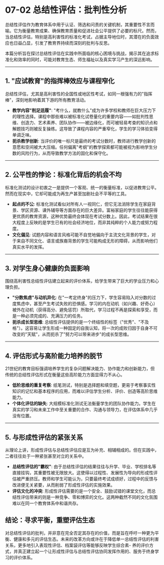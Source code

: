 # 07-02 总结性评估：批判性分析

总结性评估作为教育体系中用于认证、筛选和问责的关键机制，其重要性不言而喻。它为衡量教育成果、确保教育质量和促进社会公平提供了必要的标尺。然而，当总结性评估，特别是高利害性的标准化考试，占据主导地位时，其潜在的负面效应也日益凸显，引发了教育界持续而深刻的批判与反思。

本篇分析旨在探讨总结性评估在实践中所面临的核心困境与挑战，揭示其在追求标准化和效率的同时，可能对教育生态、师生福祉以及真实学习产生的深远影响。

---

## 1. "应试教育"的指挥棒效应与课程窄化

总结性评估，尤其是高利害性的全国性或地区性考试，如同一根强有力的"指挥棒"，深刻地影响着其下游的所有教育活动。

- **教学内容"削足适履"**: "考什么，就教什么"成为许多学校和教师在巨大压力下的理性选择。课程中那些难以被标准化试卷量化的重要内容——如批判性思维、创造力、艺术素养、团队协作——被边缘化，而可被轻易考查的知识点和解题技巧则被反复操练。这导致了课程内容的严重窄化，学生的学习体验变得单调乏味。
- **扼杀教学创新**: 当评价的唯一标尺是最终的考试分数时，教师进行教学创新的意愿和空间被大大压缩。任何偏离"考纲"的教学探索都可能被视为影响学生分数的风险行为，从而导致教学方法的固化和保守化。

---

## 2. 公平性的悖论：标准化背后的机会不均

标准化测试的设计初衷之一是提供一个客观、统一的衡量标准，以促进教育公平。然而在现实中，它却可能成为再生产甚至加剧社会不平等的工具。

- **起点的不公**: 标准化测试看似对所有人一视同仁，但它无法消除学生在家庭背景、学区资源、课外辅导等方面存在的巨大差异。富裕家庭的学生往往能获得更优质的教育资源，这种优势最终会体现在考试分数上。因此，考试结果在很大程度上反映的是学生已有的社会经济地位，而非其纯粹的个人能力或努力程度。
- **文化偏见**: 试题内容和语言风格可能不自觉地偏向于主流文化背景的学生，对于来自不同文化、语言或族裔背景的学生可能构成无形的障碍，从而影响他们真实水平的发挥。

---

## 3. 对学生身心健康的负面影响

围绕高利害性总结性评估建立起来的评价体系，给学生带来了巨大的学业压力和心理负担。

- **"分数焦虑"与动机异化**: 在"一考定终身"的压力下，学生容易陷入对分数的过度焦虑中，甚至产生考试失败的恐惧感。学习的内在动机（如兴趣、好奇心）被外在动机（获得高分、避免惩罚）所取代，学习过程不再是探索和享受，而是一种必须完成的、充满压力的任务。
- **扼杀成长型思维**: 总结性评估提供的是一个终结性的标签（"优秀"、"不及格"）。这容易让学生形成一种固定的自我认知，将一次的成败归因于自身不可改变的"天赋"，从而扼杀了"努力可以带来进步"的成长型思维。

---

## 4. 评估形式与高阶能力培养的脱节

21世纪的教育目标强调培养学生的复杂问题解决能力、协作能力和创新能力，但传统的总结性评估形式在衡量这些高阶能力方面显得力不从心。

- **低阶思维的重复考察**: 纸笔测试，特别是选择题和填空题，更易于考察事实性知识的记忆和基本程序的应用，而难以评估学生分析、评价、创造等高阶思维能力。
- **个体化评估的缺失**: 大规模标准化测试无法衡量学生的团队协作能力。学生在真实的学习和未来工作中至关重要的合作、沟通与领导力，在评估体系中几乎没有位置。

---

## 5. 与形成性评估的紧张关系

从理论上讲，形成性评估与总结性评估应是互为补充、相辅相成的。但在实践中，二者往往处于一种紧张甚至对立的关系中。

- **总结性评估的"霸权"**: 由于总结性评估的结果往往与升学、毕业、学校排名等直接挂钩，其重要性被无限放大。这使得以过程性、发展性为导向的形成性评估被严重挤压。教师和学生可能认为，只要最终考试成绩好，过程中的反馈与改进便无关紧要，从而削弱了形成性评估的实施效果。
- **评估文化的冲突**: 形成性评估需要的是一个安全、鼓励试错的课堂文化，而总结性评估带来的则是一种竞争、零和博弈的文化。这两种截然不同的文化氛围难以在同一个教育体系中和谐共存。

## 结论：寻求平衡，重塑评估生态

对总结性评估的批判，并非意在完全否定其存在的价值，而是旨在呼吁一种更为平衡、健康和多元的评估生态。未来的改革方向或许在于降低单一总结性评估的利害关系，更多地引入表现性评估、档案袋评估等能够反映学生综合素-  养的评价方式，并真正建立起一个让形成性评估与总结性评估协同发挥作用的、服务于终身学习的评价体系。
